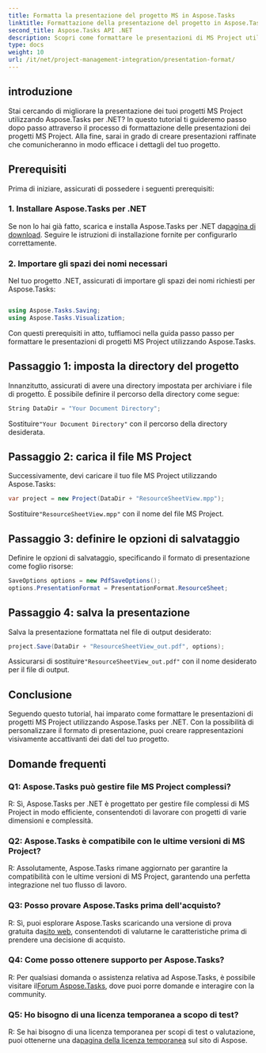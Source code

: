 ```yaml
---
title: Formatta la presentazione del progetto MS in Aspose.Tasks
linktitle: Formattazione della presentazione del progetto in Aspose.Tasks
second_title: Aspose.Tasks API .NET
description: Scopri come formattare le presentazioni di MS Project utilizzando Aspose.Tasks per .NET. Migliora la visualizzazione e la comunicazione dei dettagli del progetto senza sforzo.
type: docs
weight: 10
url: /it/net/project-management-integration/presentation-format/
---
```

## introduzione

Stai cercando di migliorare la presentazione dei tuoi progetti MS Project utilizzando Aspose.Tasks per .NET? In questo tutorial ti guideremo passo dopo passo attraverso il processo di formattazione delle presentazioni dei progetti MS Project. Alla fine, sarai in grado di creare presentazioni raffinate che comunicheranno in modo efficace i dettagli del tuo progetto.

## Prerequisiti

Prima di iniziare, assicurati di possedere i seguenti prerequisiti:

### 1. Installare Aspose.Tasks per .NET

 Se non lo hai già fatto, scarica e installa Aspose.Tasks per .NET da[pagina di download](https://releases.aspose.com/tasks/net/). Seguire le istruzioni di installazione fornite per configurarlo correttamente.

### 2. Importare gli spazi dei nomi necessari

Nel tuo progetto .NET, assicurati di importare gli spazi dei nomi richiesti per Aspose.Tasks:

```csharp

using Aspose.Tasks.Saving;
using Aspose.Tasks.Visualization;
```

Con questi prerequisiti in atto, tuffiamoci nella guida passo passo per formattare le presentazioni di progetti MS Project utilizzando Aspose.Tasks.

## Passaggio 1: imposta la directory del progetto

Innanzitutto, assicurati di avere una directory impostata per archiviare i file di progetto. È possibile definire il percorso della directory come segue:

```csharp
String DataDir = "Your Document Directory";
```

 Sostituire`"Your Document Directory"` con il percorso della directory desiderata.

## Passaggio 2: carica il file MS Project

Successivamente, devi caricare il tuo file MS Project utilizzando Aspose.Tasks:

```csharp
var project = new Project(DataDir + "ResourceSheetView.mpp");
```

 Sostituire`"ResourceSheetView.mpp"` con il nome del file MS Project.

## Passaggio 3: definire le opzioni di salvataggio

Definire le opzioni di salvataggio, specificando il formato di presentazione come foglio risorse:

```csharp
SaveOptions options = new PdfSaveOptions();
options.PresentationFormat = PresentationFormat.ResourceSheet;
```

## Passaggio 4: salva la presentazione

Salva la presentazione formattata nel file di output desiderato:

```csharp
project.Save(DataDir + "ResourceSheetView_out.pdf", options);
```

 Assicurarsi di sostituire`"ResourceSheetView_out.pdf"` con il nome desiderato per il file di output.

## Conclusione

Seguendo questo tutorial, hai imparato come formattare le presentazioni di progetti MS Project utilizzando Aspose.Tasks per .NET. Con la possibilità di personalizzare il formato di presentazione, puoi creare rappresentazioni visivamente accattivanti dei dati del tuo progetto.

## Domande frequenti

### Q1: Aspose.Tasks può gestire file MS Project complessi?
R: Sì, Aspose.Tasks per .NET è progettato per gestire file complessi di MS Project in modo efficiente, consentendoti di lavorare con progetti di varie dimensioni e complessità.

### Q2: Aspose.Tasks è compatibile con le ultime versioni di MS Project?
R: Assolutamente, Aspose.Tasks rimane aggiornato per garantire la compatibilità con le ultime versioni di MS Project, garantendo una perfetta integrazione nel tuo flusso di lavoro.

### Q3: Posso provare Aspose.Tasks prima dell'acquisto?
 R: Sì, puoi esplorare Aspose.Tasks scaricando una versione di prova gratuita da[sito web](https://releases.aspose.com/), consentendoti di valutarne le caratteristiche prima di prendere una decisione di acquisto.

### Q4: Come posso ottenere supporto per Aspose.Tasks?
 R: Per qualsiasi domanda o assistenza relativa ad Aspose.Tasks, è possibile visitare il[Forum Aspose.Tasks](https://forum.aspose.com/c/tasks/15), dove puoi porre domande e interagire con la community.

### Q5: Ho bisogno di una licenza temporanea a scopo di test?
 R: Se hai bisogno di una licenza temporanea per scopi di test o valutazione, puoi ottenerne una da[pagina della licenza temporanea](https://purchase.aspose.com/temporary-license/) sul sito di Aspose.